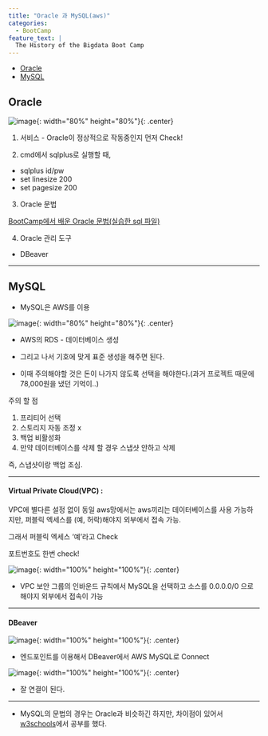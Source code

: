 ```yaml
---
title: "Oracle 과 MySQL(aws)"
categories:
  - BootCamp
feature_text: |
  The History of the Bigdata Boot Camp
---
```


- [Oracle](#oracle)
- [MySQL](#mysql)

## Oracle

![image](https://user-images.githubusercontent.com/26592315/152714763-924b0292-45f0-439e-96fe-843896cc7d62.png){: width="80%" height="80%"}{: .center}

1. 서비스 - Oracle이 정상적으로 작동중인지 먼저 Check!

2. cmd에서 sqlplus로 실행할 때,

- sqlplus id/pw
- set linesize 200
- set pagesize 200

3. Oracle 문법

[BootCamp에서 배운 Oracle 문법(실습한 sql 파일)](https://github.com/SonHyeono/OracleGrammar/tree/main/OracleGrammarCode)

4. Oracle 관리 도구

- DBeaver

---

## MySQL

- MySQL은 AWS를 이용

![image](https://user-images.githubusercontent.com/26592315/152831113-804181f8-ae21-4d07-bed6-fec481e95c25.png){: width="80%" height="80%"}{: .center}

- AWS의 RDS - 데이터베이스 생성

- 그리고 나서 기호에 맞게 표준 생성을 해주면 된다.

- 이때 주의해야할 것은 돈이 나가지 않도록 선택을 해야한다.(과거 프로젝트 때문에 78,000원을 냈던 기억이..)

주의 할 점

1. 프리티어 선택
2. 스토리지 자동 조정 x
3. 백업 비활성화
4. 만약 데이터베이스를 삭제 할 경우 스냅샷 안하고 삭제

즉, 스냅샷이랑 백업 조심.

---

#### Virtual Private Cloud(VPC) :

VPC에 별다른 설정 없이 동일 aws망에서는 aws끼리는 데이터베이스를 사용 가능하지만,
퍼블릭 엑세스를 (예, 허락)해야지 외부에서 접속 가능.

그래서 퍼블릭 엑세스 ‘예’라고 Check

포트번호도 한번 check!

![image](https://user-images.githubusercontent.com/26592315/152832754-65afe40d-8537-40e3-a8e6-9bd552d285d4.png){: width="100%" height="100%"}{: .center}

- VPC 보안 그룹의 인바운드 규칙에서 MySQL을 선택하고 소스를 0.0.0.0/0 으로 해야지 외부에서 접속이 가능

---

#### DBeaver

![image](https://user-images.githubusercontent.com/26592315/152833220-fdaa46b4-92b3-4527-a740-8b192bb19aa4.png){: width="100%" height="100%"}{: .center}

- 엔드포인트를 이용해서 DBeaver에서 AWS MySQL로 Connect

![image](https://user-images.githubusercontent.com/26592315/152833232-3531c3bf-50c5-4da7-a985-43c675ace15c.png){: width="100%" height="100%"}{: .center}

- 잘 연결이 된다.

---

- MySQL의 문법의 경우는 Oracle과 비슷하긴 하지만, 차이점이 있어서 [w3schools](https://www.w3schools.com/mysql/default.asp)에서 공부를 했다.
